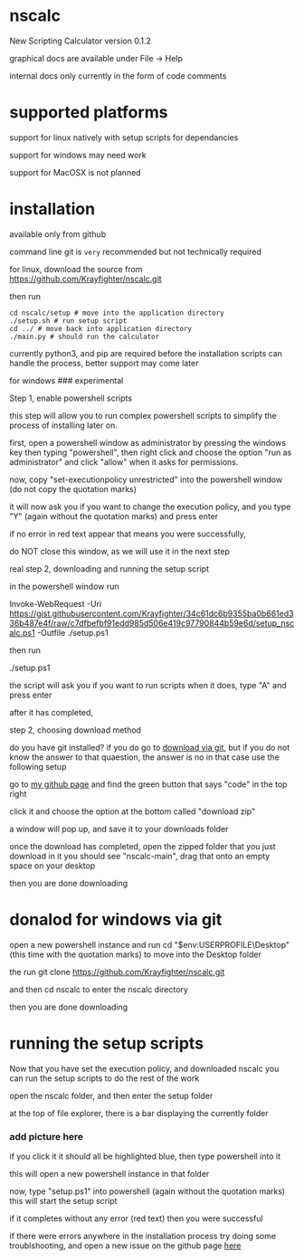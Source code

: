 # nscalc
New Scripting Calculator version 0.1.2

graphical docs are available under File -> Help

internal docs only currently in the form of code comments


# supported platforms

support for linux natively with setup scripts for dependancies

support for windows may need work

support for MacOSX is not planned



# installation


available only from github

command line git is `very` recommended but not technically required


for linux, download the source from https://github.com/Krayfighter/nscalc.git

then run
```
cd nscalc/setup # move into the application directory
./setup.sh # run setup script
cd ../ # move back into application directory
./main.py # should run the calculator
```

currently python3, and pip are required before the installation
scripts can handle the process, better support may come later




for windows ### experimental


Step 1, enable powershell scripts

this step will allow you to run complex powershell scripts to
simplify the process of installing later on.

first, open a powershell window as administrator by pressing the windows key
then typing "powershell", then right click and choose the option "run as administrator"
and click "allow" when it asks for permissions.

now, copy "set-executionpolicy unrestricted" into the powershell window (do not copy the quotation marks)

it will now ask you if you want to change the execution policy,
and you type "Y" (again without the quotation marks) and press enter

if no error in red text appear that means you were successfully,

do NOT close this window, as we will use it in the next step


real step 2, downloading and running the setup script

in the powershell window run

Invoke-WebRequest -Uri https://gist.githubusercontent.com/Krayfighter/34c61dc6b9355ba0b661ed336b487e4f/raw/c7dfbefbf91edd985d506e419c97790844b59e6d/setup_nscalc.ps1 -Outfile ./setup.ps1

then run

./setup.ps1

the script will ask you if you want to run scripts
when it does, type "A" and press enter

after it has completed, 

step 2, choosing download method

do you have git installed? if you do go to [download via git](#download-for-windows-via-git),
but if you do not know the answer to that quaestion, the answer is no
in that case use the following setup


go to [my github page](https://github.com/Krayfighter/nscalc.git)
and find the green button that says "code" in the top right

click it and choose the option at the bottom called "download zip"

a window will pop up, and save it to your downloads folder

once the download has completed, open the zipped folder that you just download
in it you should see "nscalc-main", drag that onto an empty space on your desktop 

then you are done downloading

# donalod for windows via git

open a new powershell instance and run
cd "$env:USERPROFILE\Desktop" (this time with the quotation marks) to move into the Desktop folder

the run
git clone https://github.com/Krayfighter/nscalc.git

and then
cd nscalc
to enter the nscalc directory

then you are done downloading


# running the setup scripts

Now that you have set the execution policy, and downloaded nscalc
you can run the setup scripts to do the rest of the work

open the nscalc folder, and then enter the setup folder

at the top of file explorer, there is a bar displaying the currently folder
### add picture here
if you click it it should all be highlighted blue, then type powershell into it

this will open a new powershell instance in that folder

now, type "setup.ps1" into powershell (again without the quotation marks)
this will start the setup script

if it completes without any error (red text) then you were successful

if there were errors anywhere in the installation process try doing
some troublshooting, and open a new issue on the github page [here](https://github.com/Krayfighter/nscalc.git)
